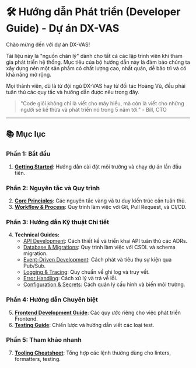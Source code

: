 # 🛠️ Hướng dẫn Phát triển (Developer Guide) - Dự án DX-VAS

Chào mừng đến với dự án DX-VAS!

Tài liệu này là "nguồn chân lý" dành cho tất cả các lập trình viên khi tham gia phát triển hệ thống. Mục tiêu của bộ hướng dẫn này là đảm bảo chúng ta xây dựng nên một sản phẩm có chất lượng cao, nhất quán, dễ bảo trì và có khả năng mở rộng.

Mọi thành viên, dù là từ đội ngũ DX-VAS hay từ đối tác Hoàng Vũ, đều phải tuân thủ các quy tắc và hướng dẫn được nêu trong đây.

> "Code giỏi không chỉ là viết cho máy hiểu, mà còn là viết cho những người sẽ kế thừa và phát triển nó trong 5 năm tới." - Bill, CTO

---

## 📚 Mục lục

### Phần 1: Bắt đầu
1.  [**Getting Started**](./01-getting-started.md): Hướng dẫn cài đặt môi trường và chạy dự án lần đầu tiên.

### Phần 2: Nguyên tắc và Quy trình
2.  [**Core Principles**](./02-core-principles.md): Các nguyên tắc vàng và tư duy kiến trúc cần tuân thủ.
3.  [**Workflow & Process**](./03-workflow-and-process.md): Quy trình làm việc với Git, Pull Request, và CI/CD.

### Phần 3: Hướng dẫn Kỹ thuật Chi tiết
4.  **Technical Guides:**
    -   [API Development](./technical-guides/01-api-development.md): Cách thiết kế và triển khai API tuân thủ các ADRs.
    -   [Database & Migrations](./technical-guides/02-database-and-migrations.md): Quy trình làm việc với CSDL và schema migration.
    -   [Event-Driven Development](./technical-guides/03-event-driven-development.md): Cách phát và tiêu thụ sự kiện qua Pub/Sub.
    -   [Logging & Tracing](./technical-guides/04-logging-and-tracing.md): Quy chuẩn về ghi log và truy vết.
    -   [Error Handling](./technical-guides/05-error-handling.md): Cách xử lý và trả về lỗi.
    -   [Configuration & Secrets](./technical-guides/06-configuration-and-secrets.md): Cách quản lý cấu hình và biến môi trường.

### Phần 4: Hướng dẫn Chuyên biệt
5.  [**Frontend Development Guide**](./05-frontend-guide.md): Các quy ước riêng cho việc phát triển Frontend.
6.  [**Testing Guide**](./06-testing-guide.md): Chiến lược và hướng dẫn viết các loại test.

### Phần 5: Tham khảo nhanh
7.  [**Tooling Cheatsheet**](./07-tooling-cheatsheet.md): Tổng hợp các lệnh thường dùng cho linters, formatters, testing.